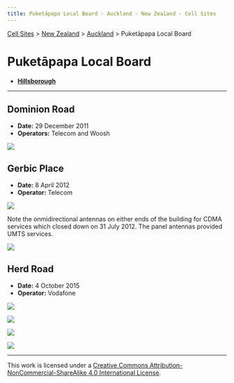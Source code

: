 ```yaml
---
title: Puketāpapa Local Board - Auckland - New Zealand - Cell Sites
---
```


[Cell Sites](../../../) > [New Zealand](../../) > [Auckland](../) > Puketāpapa Local Board

# Puketāpapa Local Board

* **[Hillsborough](./hillsborough)**

---

## Dominion Road

* **Date:** 29 December 2011
* **Operators:** Telecom and Woosh

![](https://f001.backblazeb2.com/file/CellSites/NZ/AUK/Puket%C4%81papa/20111229-114743.jpg)

## Gerbic Place

* **Date:** 8 April 2012
* **Operator:** Telecom

![](https://f001.backblazeb2.com/file/CellSites/NZ/AUK/Puket%C4%81papa/20120408-135515.jpg)

Note the onmidirectional antennas on either ends of the building for CDMA services which closed down on 31 July 2012. The panel antennas provided UMTS services.

![](https://f001.backblazeb2.com/file/CellSites/NZ/AUK/Puket%C4%81papa/20120408-135138.jpg)

## Herd Road

* **Date:** 4 October 2015
* **Operator:** Vodafone

![](https://f001.backblazeb2.com/file/CellSites/NZ/AUK/Puket%C4%81papa/20151004-150558.jpg)

![](https://f001.backblazeb2.com/file/CellSites/NZ/AUK/Puket%C4%81papa/20151004-145556.jpg)

![](https://f001.backblazeb2.com/file/CellSites/NZ/AUK/Puket%C4%81papa/20151004-145730.jpg)

![](https://f001.backblazeb2.com/file/CellSites/NZ/AUK/Puket%C4%81papa/20151004-145821.jpg)

---

This work is licensed under a [Creative Commons Attribution-NonCommercial-ShareAlike 4.0 International License](http://creativecommons.org/licenses/by-nc-sa/4.0/).
